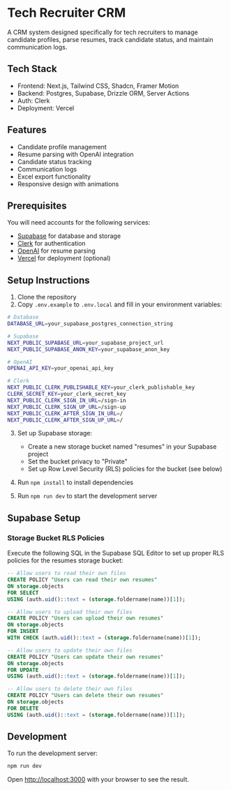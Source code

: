 # Tech Recruiter CRM

A CRM system designed specifically for tech recruiters to manage candidate profiles, parse resumes, track candidate status, and maintain communication logs.

## Tech Stack

- Frontend: Next.js, Tailwind CSS, Shadcn, Framer Motion
- Backend: Postgres, Supabase, Drizzle ORM, Server Actions
- Auth: Clerk
- Deployment: Vercel

## Features

- Candidate profile management
- Resume parsing with OpenAI integration
- Candidate status tracking
- Communication logs
- Excel export functionality
- Responsive design with animations

## Prerequisites

You will need accounts for the following services:

- [Supabase](https://supabase.com/) for database and storage
- [Clerk](https://clerk.com/) for authentication
- [OpenAI](https://openai.com/) for resume parsing
- [Vercel](https://vercel.com/) for deployment (optional)

## Setup Instructions

1. Clone the repository
2. Copy `.env.example` to `.env.local` and fill in your environment variables:

```bash
# Database
DATABASE_URL=your_supabase_postgres_connection_string

# Supabase
NEXT_PUBLIC_SUPABASE_URL=your_supabase_project_url
NEXT_PUBLIC_SUPABASE_ANON_KEY=your_supabase_anon_key

# OpenAI
OPENAI_API_KEY=your_openai_api_key

# Clerk
NEXT_PUBLIC_CLERK_PUBLISHABLE_KEY=your_clerk_publishable_key
CLERK_SECRET_KEY=your_clerk_secret_key
NEXT_PUBLIC_CLERK_SIGN_IN_URL=/sign-in
NEXT_PUBLIC_CLERK_SIGN_UP_URL=/sign-up
NEXT_PUBLIC_CLERK_AFTER_SIGN_IN_URL=/
NEXT_PUBLIC_CLERK_AFTER_SIGN_UP_URL=/
```

3. Set up Supabase storage:
   - Create a new storage bucket named "resumes" in your Supabase project
   - Set the bucket privacy to "Private"
   - Set up Row Level Security (RLS) policies for the bucket (see below)

4. Run `npm install` to install dependencies
5. Run `npm run dev` to start the development server

## Supabase Setup

### Storage Bucket RLS Policies

Execute the following SQL in the Supabase SQL Editor to set up proper RLS policies for the resumes storage bucket:

```sql
-- Allow users to read their own files
CREATE POLICY "Users can read their own resumes" 
ON storage.objects 
FOR SELECT 
USING (auth.uid()::text = (storage.foldername(name))[1]);

-- Allow users to upload their own files
CREATE POLICY "Users can upload their own resumes" 
ON storage.objects 
FOR INSERT 
WITH CHECK (auth.uid()::text = (storage.foldername(name))[1]);

-- Allow users to update their own files
CREATE POLICY "Users can update their own resumes" 
ON storage.objects 
FOR UPDATE 
USING (auth.uid()::text = (storage.foldername(name))[1]);

-- Allow users to delete their own files
CREATE POLICY "Users can delete their own resumes" 
ON storage.objects 
FOR DELETE 
USING (auth.uid()::text = (storage.foldername(name))[1]);
```

## Development

To run the development server:

```bash
npm run dev
```

Open [http://localhost:3000](http://localhost:3000) with your browser to see the result.
